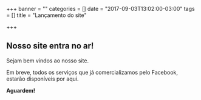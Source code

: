 +++
banner = ""
categories = []
date = "2017-09-03T13:02:00-03:00"
tags = []
title = "Lançamento do site"

+++


## Nosso site entra no ar!

Sejam bem vindos ao nosso site.

Em breve, todos os serviços que já comercializamos pelo Facebook, estarão disponíveis por aqui.

**Aguardem!**